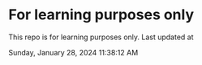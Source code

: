 # For learning purposes only
This repo is for learning purposes only.
Last updated at

Sunday, January 28, 2024 11:38:12 AM

